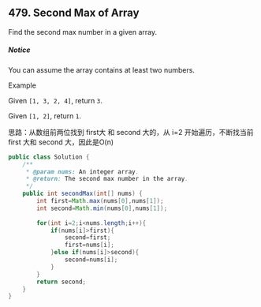 ## 479. Second Max of Array

Find the second max number in a given array.

##### Notice

You can assume the array contains at least two numbers.

Example

Given `[1, 3, 2, 4]`, return `3`.

Given `[1, 2]`, return `1`.

思路：从数组前两位找到 first大 和 second 大的，从 i=2 开始遍历，不断找当前 first 大和 second 大，因此是O(n)

```java
public class Solution {
    /**
     * @param nums: An integer array.
     * @return: The second max number in the array.
     */
    public int secondMax(int[] nums) {
        int first=Math.max(nums[0],nums[1]);
        int second=Math.min(nums[0],nums[1]);
        
        for(int i=2;i<nums.length;i++){
            if(nums[i]>first){
                second=first;
                first=nums[i];
            }else if(nums[i]>second){
                second=nums[i];
            }
        }
        return second;
    }
}
```
